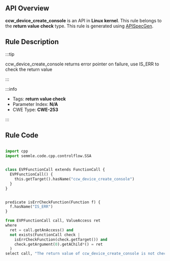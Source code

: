 ---
---


## API Overview
**ccw_device_create_console** is an API in **Linux kernel**. This rule belongs to the **return value check** type. This rule is generated using [APISpecGen](../../tools/APISpecGen).
## Rule Description

:::tip

ccw_device_create_console returns error pointer on failure, use IS_ERR to check the return value

:::

:::info

- Tags: **return value check**
- Parameter Index: **N/A**
- CWE Type: **CWE-253**

:::

## Rule Code
```python

import cpp
import semmle.code.cpp.controlflow.SSA


class EVPFunctionCall extends FunctionCall {
  EVPFunctionCall() {
    this.getTarget().hasName("ccw_device_create_console")
  }
}


predicate isErrCheckFunction(Function f) {
  f.hasName("IS_ERR") 
}

from EVPFunctionCall call, ValueAccess ret
where
  ret = call.getAnAccess() and
  not exists(FunctionCall check |
    isErrCheckFunction(check.getTarget()) and
    check.getArgument(0).getAChild*() = ret
  )
select call, "The return value of ccw_device_create_console is not checked with IS_ERR."
    
```